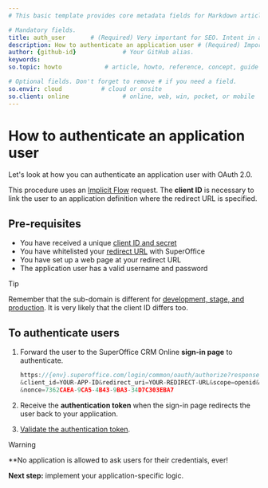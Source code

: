 ```yaml
---
# This basic template provides core metadata fields for Markdown articles on docs.superoffice.com.

# Mandatory fields.
title: auth_user       # (Required) Very important for SEO. Intent in a unique string of 43-59 chars including spaces.
description: How to authenticate an application user # (Required) Important for SEO. Recommended character length is 115-145 characters including spaces.
author: {github-id}             # Your GitHub alias.
keywords:
so.topic: howto            # article, howto, reference, concept, guide

# Optional fields. Don't forget to remove # if you need a field.
so.envir: cloud           # cloud or onsite
so.client: online               # online, web, win, pocket, or mobile
---
```


# How to authenticate an application user

Let's look at how you can authenticate an application user with OAuth 2.0.

This procedure uses an [Implicit Flow][1] request. The **client ID** is necessary to link the user to an application definition where the redirect URL is specified.

## Pre-requisites

* You have received a unique [client ID and secret][2]
* You have whitelisted your [redirect URL][3] with SuperOffice
* You have set up a web page at your redirect URL
* The application user has a valid username and password

> [!TIP]
> Remember that the sub-domain is different for [development, stage, and production][4]. It is very likely that the client ID differs too.

## To authenticate users

1. Forward the user to the SuperOffice CRM Online **sign-in page** to authenticate.

    ```javascript
    https://{env}.superoffice.com/login/common/oauth/authorize?response_type=id_token token
    &client_id=YOUR-APP-ID&redirect_uri=YOUR-REDIRECT-URL&scope=openid&state=12345
    &nonce=7362CAEA-9CA5-4B43-9BA3-34D7C303EBA7
    ```

2. Receive the **authentication token** when the sign-in page redirects the user back to your application.

3. [Validate the authentication token][5].

> [!WARNING]
> **No application is allowed to ask users for their credentials, ever!

**Next step:** implement your application-specific logic.

<!-- Referenced links -->
[1]: oidc/implicit-flow.md
[2]: ../apps/client-id-secret.md
[3]: ../apps/redirects/index.md
[4]: ../apps/getting-started/app-envir.md
[5]: certificates/validate-security-tokens.md
